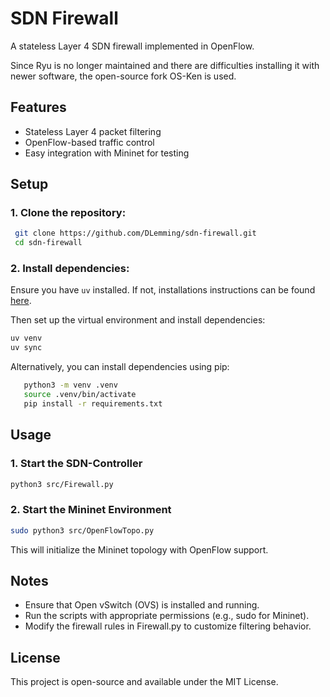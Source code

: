 # SDN Firewall

A stateless Layer 4 SDN firewall implemented in OpenFlow.

Since Ryu is no longer maintained and there are difficulties installing it with newer software, the open-source fork OS-Ken is used.

## Features
- Stateless Layer 4 packet filtering
- OpenFlow-based traffic control
- Easy integration with Mininet for testing

## Setup
### 1. Clone the repository:
   ```sh
    git clone https://github.com/DLemming/sdn-firewall.git
    cd sdn-firewall
   ```
### 2. Install dependencies:
Ensure you have ```uv``` installed. If not, installations instructions can be found [here](https://docs.astral.sh/uv/getting-started/installation/#standalone-installer).

Then set up the virtual environment and install dependencies:
   ```sh
   uv venv
   uv sync
   ```

Alternatively, you can install dependencies using pip:
```sh
   python3 -m venv .venv
   source .venv/bin/activate
   pip install -r requirements.txt
   ```

## Usage
### 1. Start the SDN-Controller

```sh
python3 src/Firewall.py
```

### 2. Start the Mininet Environment
```sh
sudo python3 src/OpenFlowTopo.py
```
This will initialize the Mininet topology with OpenFlow support.

## Notes
- Ensure that Open vSwitch (OVS) is installed and running.
- Run the scripts with appropriate permissions (e.g., sudo for Mininet).
- Modify the firewall rules in Firewall.py to customize filtering behavior.

## License
This project is open-source and available under the MIT License.